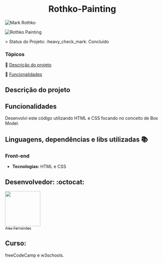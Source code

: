 <div align="center">
    <h1>Rothko-Painting</h1>

</div>

![Mark Rothko](https://user-images.githubusercontent.com/108309097/209240543-d26cd3d4-289c-46da-b270-39e92e5b8ce1.png)
<div>

</div>


![Rothko Painting](https://user-images.githubusercontent.com/108309097/209240547-d92fc5bd-df57-430c-a489-5a5ac7f4390b.png)

<div>




</div>
> Status do Projeto: :heavy_check_mark: Concluído

### Tópicos 

:small_blue_diamond: [Descrição do projeto](#descrição-do-projeto)

:small_blue_diamond: [Funcionalidades](#funcionalidades)


## Descrição do projeto 

<p align="justify">

</p>

## Funcionalidades

Desenvolvi este código utilizando HTML e CSS focando no conceito de Box Model.

## Linguagens, dependências e libs utilizadas :books:

<h3>Front-end</h3>
<ul>
    <li><b>Tecnologias: </b>HTML e CSS</li>
</ul>




## Desenvolvedor: :octocat:


[<img src="https://github.com/alexfn93.png" width=115><br><sub>Alex Fernandes</sub>](https://github.com/alexfn93)  <br> 


<h2>Curso:</h2> 
freeCodeCamp e w3schools.
